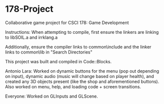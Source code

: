 # 178-Project
Collaborative game project for CSCI 178: Game Development

Instructions:
When attempting to compile, first ensure the linkers are linking to libSOIL.a and irrklang.a

Additionally, ensure the compiler links to common\include and the linker links to common\lib in "Search Directories"

This project was built and compiled in Code::Blocks.

Antonio Lara: Worked on dynamic buttons for the menu (pop out depending on input), dynamic audio (music will change based on player health), and created any 3D objects present (like the shop and aforementioned buttons). Also worked on menu, help, and loading code + screen transitions.

Everyone: Worked on GLInputs and GLScene.

